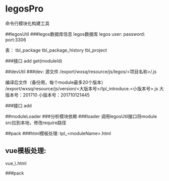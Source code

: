 # legosPro
命令行模块化构建工具

##legosUtil
###legos数据库信息
legos数据库 legos
user: 
password: 
port:3306 

表：
tbl_package
tbl_package_history
tbl_project

###接口
add
get(moduleId)

##devUtil
###dev:
源文件
/export/wxsq/resource/js/legos/<项目名称>/<moduleName>.js

编译后文件（备份用，每个module最多20个版本）
/export/wxsq/resource/js/version/<大版本号>/tpl_introduce.<小版本号>.js
大版本号：201710
小版本号：201710121445

###接口
add

##moduleLoader
###分析模块依赖
###loader
调用legosUtil接口将module src拉到本地，修改require路径

##pack
###html模板处理:
tpl_\<moduleName\>.html
<h2>vue模板处理:</h2>
vue_\<moduleName\>.html

###pack




